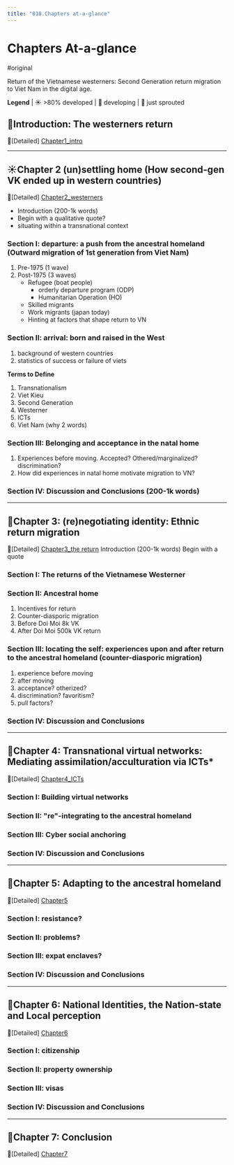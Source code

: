```yaml
---
title: "010.Chapters at-a-glance"
---
```

#  Chapters At-a-glance
#original 

Return of the Vietnamese westerners: Second Generation return migration to Viet Nam in the digital age.

**Legend**
 | ☀️ >80% developed | 🌊  developing | 🌱  just sprouted

## 🌊Introduction: The westerners return 
🧠[Detailed] [Chapter1_intro](000.Chapters/Chapter1_intro.md)

---

## ☀️Chapter 2 (un)settling home (How second-gen VK ended up in western countries) 
🧠[Detailed] [Chapter2_westerners](000.Chapters/Chapter2_westerners.md)
- Introduction (200-1k words) 
- Begin with a qualitative quote? 
- situating within a transnational context 

### Section I: departure: a push from the ancestral homeland (Outward migration of 1st generation from Viet Nam)
1. Pre-1975 (1 wave)
2. Post-1975 (3 waves)
	* Refugee (boat people)
		* orderly departure program (ODP)
		* Humanitarian Operation (HO)
	* Skilled migrants
	* Work migrants (japan today)
	* Hinting at factors that shape return to VN

### Section II: arrival: born and raised in the West
1. background of western countries
2. statistics of success or failure of viets

**Terms to Define**
1. Transnationalism
2. Viet Kieu
3. Second Generation
4. Westerner
5. ICTs
6. Viet Nam (why 2 words)

### Section III: Belonging and acceptance in the natal home
1. Experiences before moving. Accepted? Othered/marginalized? discrimination? 
2. How did experiences in natal home motivate migration to VN?

### Section IV: Discussion and Conclusions (200-1k words)

---

## 🌱Chapter 3: (re)negotiating identity: Ethnic return migration
🧠[Detailed] [Chapter3_the return](000.Chapters/Chapter3_the%20return.md)
Introduction (200-1k words) 
Begin with a quote 

### Section I: The returns of the Vietnamese Westerner

### Section II: Ancestral home
1. Incentives for return
2. Counter-diasporic migration
3. Before Doi Moi 8k VK
4. After Doi Moi 500k VK return

### Section III: locating the self: experiences upon and after return to the ancestral homeland (counter-diasporic migration)
1. experience before moving 
2. after moving
3. acceptance? otherized?
4. discrimination? favoritism?
4. pull factors? 

### Section IV: Discussion and Conclusions

---

## 🌱Chapter 4: Transnational virtual networks: Mediating assimilation/acculturation via ICTs*
🧠[Detailed] [Chapter4_ICTs](000.Chapters/Chapter4_ICTs.md)
### Section I: Building virtual networks
### Section II: "re"-integrating to the ancestral homeland
### Section III: Cyber social anchoring 
### Section IV: Discussion and Conclusions

---

## 🌱Chapter 5: Adapting to the ancestral homeland
🧠[Detailed] [Chapter5](000.Chapters/Chapter5.md)
### Section I: resistance?
### Section II: problems?
### Section III: expat enclaves?
### Section IV: Discussion and Conclusions
 
---

## 🌱Chapter 6: National Identities, the Nation-state and Local perception
🧠[Detailed] [Chapter6](000.Chapters/Chapter6.md)
### Section I: citizenship
### Section II: property ownership
### Section III: visas
### Section IV: Discussion and Conclusions

---

## 🌱Chapter 7: Conclusion
🧠[Detailed] [Chapter7](000.Chapters/Chapter7.md)


